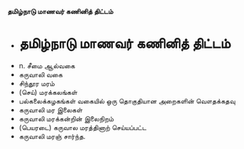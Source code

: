 **தமிழ்நாடு மாணவர் கணினித் திட்டம்**
- # தமிழ்நாடு மாணவர் கணினித் திட்டம்
- n. சீமை  ஆல்வகை
- கருவாலி வகை
- சிந்தூர மரம்
- (செய்) மரக்கலங்கள்
- பல்கலைக்கழகங்கள் வகையில் ஒரு தொகுதியான அறைகளின் வௌதக்கதவு
- கருவாலி மர இலைகள்
- கருவாலி மரக்கன்றின் இலைநிறம்
- (பெயரடை) கருவால மரத்தினாற் செய்யப்பட்ட
- கருவாலி மரஞ் சார்ந்த.

